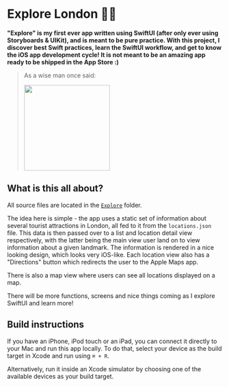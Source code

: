 #  Explore London 💂🏼

**"Explore" is my first ever app written using SwiftUI (after only ever using Storyboards & UIKit), and is meant to be pure practice. With this project, I discover best Swift practices, learn the SwiftUI workflow, and get to know the iOS app development cycle! It is not meant to be an amazing app ready to be shipped in the App Store :)**

> As a wise man once said:
>
> <img src="https://i.kym-cdn.com/entries/icons/mobile/000/028/021/work.jpg" width="200"/>

## What is this all about?

All source files are located in the [`Explore`](https://github.com/PiotrRut/Explore-London/tree/main/Explore) folder.

The idea here is simple - the app uses a static set of information about several tourist attractions in London, all fed to it from the `locations.json` file. This data is then passed over to a list and location detail view respectively, with the latter being the main view user land on to view information about a given landmark. The information is rendered in a nice looking design, which looks very iOS-like. Each location view also has a "Directions" button which redirects the user to the Apple Maps app.

There is also a map view where users can see all locations displayed on a map.

There will be more functions, screens and nice things coming as I explore SwiftUI and learn more!

## Build instructions

If you have an iPhone, iPod touch or an iPad, you can connect it directly to your Mac and run this app locally. To do that, select your device as the build target in Xcode and run using `⌘ + R`.

Alternatively, run it inside an Xcode simulator by choosing one of the available devices as your build target.

